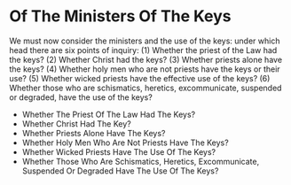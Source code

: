 # Of The Ministers Of The Keys

We must now consider the ministers and the use of the keys: under which head there are six points of inquiry:
(1) Whether the priest of the Law had the keys?
(2) Whether Christ had the keys?
(3) Whether priests alone have the keys?
(4) Whether holy men who are not priests have the keys or their use?
(5) Whether wicked priests have the effective use of the keys?
(6) Whether those who are schismatics, heretics, excommunicate, suspended or degraded, have the use of the keys?

* Whether The Priest Of The Law Had The Keys?
* Whether Christ Had The Key?
* Whether Priests Alone Have The Keys?
* Whether Holy Men Who Are Not Priests Have The Keys?
* Whether Wicked Priests Have The Use Of The Keys?
* Whether Those Who Are Schismatics, Heretics, Excommunicate, Suspended Or Degraded Have The Use Of The Keys?